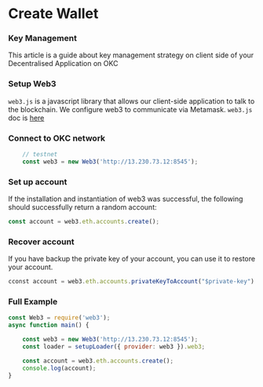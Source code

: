 # Create Wallet
### Key Management
This article is a guide about key management strategy on client side of your Decentralised Application on OKC

### Setup Web3
`web3.js` is a javascript library that allows our client-side application to talk to the blockchain. We configure web3 to communicate via Metamask.
`web3.js` doc is [here](https://web3js.readthedocs.io/en/v1.2.2/getting-started.html#adding-web3-js)

### Connect to OKC network
```javascript
    // testnet
    const web3 = new Web3('http://13.230.73.12:8545');
```

### Set up account
If the installation and instantiation of web3 was successful, the following should successfully return a random account:
```javascript
const account = web3.eth.accounts.create();
```

### Recover account
If you have backup the private key of your account, you can use it to restore your account.
```javascript
cconst account = web3.eth.accounts.privateKeyToAccount("$private-key")
```

### Full Example
```javascript
const Web3 = require('web3');
async function main() {

    const web3 = new Web3('http://13.230.73.12:8545');
    const loader = setupLoader({ provider: web3 }).web3;

    const account = web3.eth.accounts.create();
    console.log(account);
}
```
